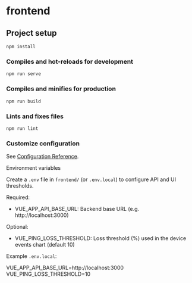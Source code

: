 # frontend

## Project setup

```
npm install
```

### Compiles and hot-reloads for development

```
npm run serve
```

### Compiles and minifies for production

```
npm run build
```

### Lints and fixes files

```
npm run lint
```

### Customize configuration

See [Configuration Reference](https://cli.vuejs.org/config/).

Environment variables

Create a `.env` file in `frontend/` (or `.env.local`) to configure API and UI thresholds.

Required:

- VUE_APP_API_BASE_URL: Backend base URL (e.g. http://localhost:3000)

Optional:

- VUE_PING_LOSS_THRESHOLD: Loss threshold (%) used in the device events chart (default 10)

Example `.env.local`:

VUE_APP_API_BASE_URL=http://localhost:3000
VUE_PING_LOSS_THRESHOLD=10
